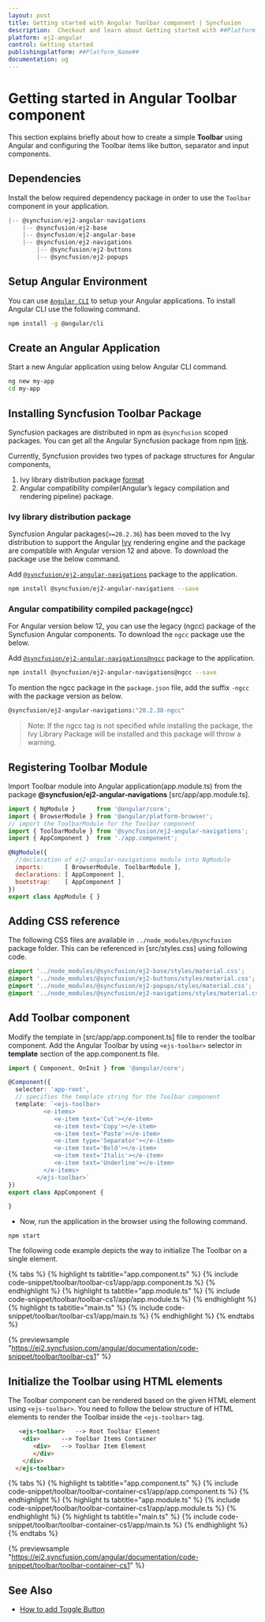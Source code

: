 ```yaml
---
layout: post
title: Getting started with Angular Toolbar component | Syncfusion
description:  Checkout and learn about Getting started with ##Platform_Name## Toolbar component of Syncfusion Essential JS 2 and more details.
platform: ej2-angular
control: Getting started 
publishingplatform: ##Platform_Name##
documentation: ug
---
```


# Getting started in Angular Toolbar component

This section explains briefly about how to create a simple **Toolbar** using Angular and
configuring the Toolbar items like button, separator and input components.

## Dependencies

Install the below required dependency package in order to use the `Toolbar` component in your application.

```javascript
|-- @syncfusion/ej2-angular-navigations
    |-- @syncfusion/ej2-base
    |-- @syncfusion/ej2-angular-base
    |-- @syncfusion/ej2-navigations
        |-- @syncfusion/ej2-buttons
        |-- @syncfusion/ej2-popups
```

## Setup Angular Environment

You can use [`Angular CLI`](https://github.com/angular/angular-cli) to setup your Angular applications.
To install Angular CLI use the following command.

```bash
npm install -g @angular/cli
```

## Create an Angular Application

Start a new Angular application using below Angular CLI command.

```bash
ng new my-app
cd my-app
```

## Installing Syncfusion Toolbar Package

Syncfusion packages are distributed in npm as `@syncfusion` scoped packages. You can get all the Angular Syncfusion package from npm [link]( https://www.npmjs.com/search?q=%40syncfusion%2Fej2-angular- ).

Currently, Syncfusion provides two types of package structures for Angular components,
1. Ivy library distribution package [format](https://angular.io/guide/angular-package-format#angular-package-format)
2. Angular compatibility compiler(Angular’s legacy compilation and rendering pipeline) package.

### Ivy library distribution package

Syncfusion Angular packages(`>=20.2.36`) has been moved to the Ivy distribution to support the Angular [Ivy](https://docs.angular.lat/guide/ivy) rendering engine and the package are compatible with Angular version 12 and above. To download the package use the below command.

Add [`@syncfusion/ej2-angular-navigations`](https://www.npmjs.com/package/@syncfusion/ej2-angular-navigations/v/20.2.38) package to the application.

```bash
npm install @syncfusion/ej2-angular-navigations --save
```

### Angular compatibility compiled package(ngcc)

For Angular version below 12, you can use the legacy (ngcc) package of the Syncfusion Angular components. To download the `ngcc` package use the below.

Add [`@syncfusion/ej2-angular-navigations@ngcc`](https://www.npmjs.com/package/@syncfusion/ej2-angular-navigations/v/20.2.38-ngcc) package to the application.

```bash
npm install @syncfusion/ej2-angular-navigations@ngcc --save
```

To mention the ngcc package in the `package.json` file, add the suffix `-ngcc` with the package version as below.

```bash
@syncfusion/ej2-angular-navigations:"20.2.38-ngcc"
```

>Note: If the ngcc tag is not specified while installing the package, the Ivy Library Package will be installed and this package will throw a warning.

## Registering Toolbar Module

Import Toolbar module into Angular application(app.module.ts) from the package **@syncfusion/ej2-angular-navigations** [src/app/app.module.ts].

```javascript
import { NgModule }      from '@angular/core';
import { BrowserModule } from '@angular/platform-browser';
// import the ToolbarModule for the Toolbar component
import { ToolbarModule } from '@syncfusion/ej2-angular-navigations';
import { AppComponent }  from './app.component';

@NgModule({
  //declaration of ej2-angular-navigations module into NgModule
  imports:      [ BrowserModule, ToolbarModule ],
  declarations: [ AppComponent ],
  bootstrap:    [ AppComponent ]
})
export class AppModule { }
```

## Adding CSS reference

The following CSS files are available in `../node_modules/@syncfusion` package folder.
This can be referenced in [src/styles.css] using following code.

```css
@import '../node_modules/@syncfusion/ej2-base/styles/material.css';  
@import '../node_modules/@syncfusion/ej2-buttons/styles/material.css';  
@import '../node_modules/@syncfusion/ej2-popups/styles/material.css';  
@import '../node_modules/@syncfusion/ej2-navigations/styles/material.css';

```

## Add Toolbar component

Modify the template in [src/app/app.component.ts] file to render the toolbar component.
Add the Angular Toolbar by using `<ejs-toolbar>` selector in **template** section of the app.component.ts file.

```typescript
import { Component, OnInit } from '@angular/core';

@Component({
  selector: 'app-root',
  // specifies the template string for the Toolbar component
  template: `<ejs-toolbar>
          <e-items>
             <e-item text='Cut'></e-item>
             <e-item text='Copy'></e-item>
             <e-item text='Paste'></e-item>
             <e-item type='Separator'></e-item>
             <e-item text='Bold'></e-item>
             <e-item text='Italic'></e-item>
             <e-item text='Underline'></e-item>
          </e-items>
        </ejs-toolbar>`
})
export class AppComponent {

}

```

* Now, run the application in the browser using the following command.

```shell
npm start
```

The following code example depicts the way to initialize The Toolbar on a single element.

{% tabs %}
{% highlight ts tabtitle="app.component.ts" %}
{% include code-snippet/toolbar/toolbar-cs1/app/app.component.ts %}
{% endhighlight %}
{% highlight ts tabtitle="app.module.ts" %}
{% include code-snippet/toolbar/toolbar-cs1/app/app.module.ts %}
{% endhighlight %}
{% highlight ts tabtitle="main.ts" %}
{% include code-snippet/toolbar/toolbar-cs1/app/main.ts %}
{% endhighlight %}
{% endtabs %}
  
{% previewsample "https://ej2.syncfusion.com/angular/documentation/code-snippet/toolbar/toolbar-cs1" %}

## Initialize the Toolbar using HTML elements

The Toolbar component can be rendered based on the given HTML element using `<ejs-toolbar>`.
You need to follow the below structure of HTML elements to render the Toolbar inside the `<ejs-toolbar>` tag.

```html
   <ejs-toolbar>   --> Root Toolbar Element
    <div>      --> Toolbar Items Container
       <div>   --> Toolbar Item Element
       </div>
    </div>
  </ejs-toolbar>
```

{% tabs %}
{% highlight ts tabtitle="app.component.ts" %}
{% include code-snippet/toolbar/toolbar-container-cs1/app/app.component.ts %}
{% endhighlight %}
{% highlight ts tabtitle="app.module.ts" %}
{% include code-snippet/toolbar/toolbar-container-cs1/app/app.module.ts %}
{% endhighlight %}
{% highlight ts tabtitle="main.ts" %}
{% include code-snippet/toolbar/toolbar-container-cs1/app/main.ts %}
{% endhighlight %}
{% endtabs %}
  
{% previewsample "https://ej2.syncfusion.com/angular/documentation/code-snippet/toolbar/toolbar-container-cs1" %}

## See Also

* [How to add Toggle Button](./how-to/add-toggle-button/)